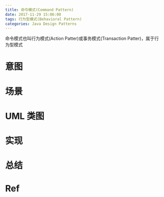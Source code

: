 ```yaml
---
title: 命令模式(Command Pattern)
date: 2017-11-29 15:06:00
tags: 行为型模式(Behavioral Pattern) 
categories: Java Design Patterns
---
```


命令模式也叫行为模式(Action Patter)或事务模式(Transaction Patter)，属于行为型模式

<!-- more -->

# 意图

# 场景

# UML 类图

# 实现

# 总结

# Ref